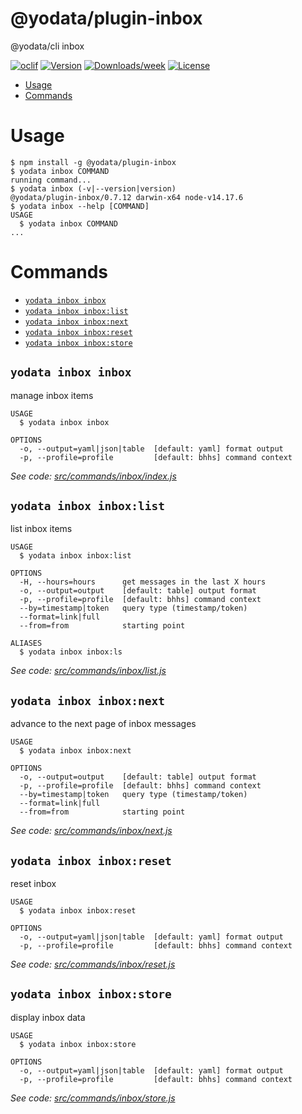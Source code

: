 @yodata/plugin-inbox
====================

@yodata/cli inbox 

[![oclif](https://img.shields.io/badge/cli-oclif-brightgreen.svg)](https://oclif.io)
[![Version](https://img.shields.io/npm/v/@yodata/plugin-inbox.svg)](https://npmjs.org/package/@yodata/plugin-inbox)
[![Downloads/week](https://img.shields.io/npm/dw/@yodata/plugin-inbox.svg)](https://npmjs.org/package/@yodata/plugin-inbox)
[![License](https://img.shields.io/npm/l/@yodata/plugin-inbox.svg)](https://github.com/yodata/plugin-inbox/blob/master/package.json)

<!-- toc -->
* [Usage](#usage)
* [Commands](#commands)
<!-- tocstop -->
# Usage
<!-- usage -->
```sh-session
$ npm install -g @yodata/plugin-inbox
$ yodata inbox COMMAND
running command...
$ yodata inbox (-v|--version|version)
@yodata/plugin-inbox/0.7.12 darwin-x64 node-v14.17.6
$ yodata inbox --help [COMMAND]
USAGE
  $ yodata inbox COMMAND
...
```
<!-- usagestop -->
# Commands
<!-- commands -->
* [`yodata inbox inbox`](#yodata-inbox-inbox)
* [`yodata inbox inbox:list`](#yodata-inbox-inboxlist)
* [`yodata inbox inbox:next`](#yodata-inbox-inboxnext)
* [`yodata inbox inbox:reset`](#yodata-inbox-inboxreset)
* [`yodata inbox inbox:store`](#yodata-inbox-inboxstore)

## `yodata inbox inbox`

manage inbox items

```
USAGE
  $ yodata inbox inbox

OPTIONS
  -o, --output=yaml|json|table  [default: yaml] format output
  -p, --profile=profile         [default: bhhs] command context
```

_See code: [src/commands/inbox/index.js](https://github.com/Yodata/yodata/blob/v0.7.12/src/commands/inbox/index.js)_

## `yodata inbox inbox:list`

list inbox items

```
USAGE
  $ yodata inbox inbox:list

OPTIONS
  -H, --hours=hours      get messages in the last X hours
  -o, --output=output    [default: table] output format
  -p, --profile=profile  [default: bhhs] command context
  --by=timestamp|token   query type (timestamp/token)
  --format=link|full
  --from=from            starting point

ALIASES
  $ yodata inbox inbox:ls
```

_See code: [src/commands/inbox/list.js](https://github.com/Yodata/yodata/blob/v0.7.12/src/commands/inbox/list.js)_

## `yodata inbox inbox:next`

advance to the next page of inbox messages

```
USAGE
  $ yodata inbox inbox:next

OPTIONS
  -o, --output=output    [default: table] output format
  -p, --profile=profile  [default: bhhs] command context
  --by=timestamp|token   query type (timestamp/token)
  --format=link|full
  --from=from            starting point
```

_See code: [src/commands/inbox/next.js](https://github.com/Yodata/yodata/blob/v0.7.12/src/commands/inbox/next.js)_

## `yodata inbox inbox:reset`

reset inbox

```
USAGE
  $ yodata inbox inbox:reset

OPTIONS
  -o, --output=yaml|json|table  [default: yaml] format output
  -p, --profile=profile         [default: bhhs] command context
```

_See code: [src/commands/inbox/reset.js](https://github.com/Yodata/yodata/blob/v0.7.12/src/commands/inbox/reset.js)_

## `yodata inbox inbox:store`

display inbox data

```
USAGE
  $ yodata inbox inbox:store

OPTIONS
  -o, --output=yaml|json|table  [default: yaml] format output
  -p, --profile=profile         [default: bhhs] command context
```

_See code: [src/commands/inbox/store.js](https://github.com/Yodata/yodata/blob/v0.7.12/src/commands/inbox/store.js)_
<!-- commandsstop -->
